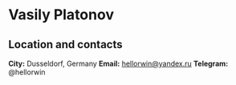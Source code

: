 # Vasily Platonov

## Location and contacts

**City:** Dusseldorf, Germany
**Email:** hellorwin@yandex.ru
**Telegram:** @hellorwin
